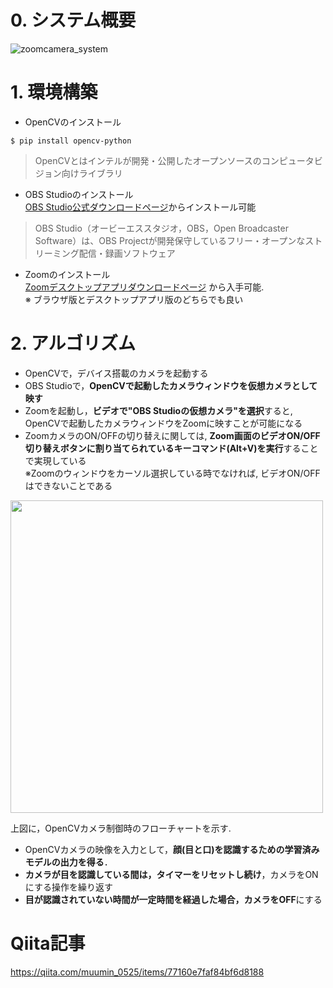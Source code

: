# 0. システム概要
![zoomcamera_system](https://github.com/haradakaito/SleepDetectionCamera/assets/75819611/bdcb242a-b6f4-424d-9cf0-d7f09494bb5d)

# 1. 環境構築
- OpenCVのインストール
```
$ pip install opencv-python
```
> OpenCVとはインテルが開発・公開したオープンソースのコンピュータビジョン向けライブラリ

- OBS Studioのインストール  
[OBS Studio公式ダウンロードページ](https://obsproject.com/ja/download)からインストール可能
> OBS Studio（オービーエススタジオ，OBS，Open Broadcaster Software）は、OBS Projectが開発保守しているフリー・オープンなストリーミング配信・録画ソフトウェア
- Zoomのインストール  
[Zoomデスクトップアプリダウンロードページ](https://zoom.us/download#client_4meeting) から入手可能.  
※ ブラウザ版とデスクトップアプリ版のどちらでも良い

# 2. アルゴリズム
- OpenCVで，デバイス搭載のカメラを起動する
- OBS Studioで，**OpenCVで起動したカメラウィンドウを仮想カメラとして映す**
- Zoomを起動し，**ビデオで"OBS Studioの仮想カメラ"を選択**すると, OpenCVで起動したカメラウィンドウをZoomに映すことが可能になる
- ZoomカメラのON/OFFの切り替えに関しては, **Zoom画面のビデオON/OFF切り替えボタンに割り当てられているキーコマンド(Alt+V)を実行**することで実現している  
※Zoomのウィンドウをカーソル選択している時でなければ, ビデオON/OFFはできないことである

<img width=500 src=https://github.com/haradakaito/SleepDetectionCamera/assets/75819611/30b25d30-e699-4491-871f-5ffcd4ef2bed>

上図に，OpenCVカメラ制御時のフローチャートを示す. 
- OpenCVカメラの映像を入力として，**顔(目と口)を認識するための学習済みモデルの出力を得る**．
- **カメラが目を認識している間は，タイマーをリセットし続け**，カメラをONにする操作を繰り返す
- **目が認識されていない時間が一定時間を経過した場合，カメラをOFF**にする

# Qiita記事
https://qiita.com/muumin_0525/items/77160e7faf84bf6d8188
